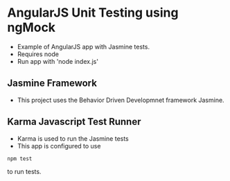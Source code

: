 AngularJS Unit Testing using ngMock
==================================

* Example of AngularJS app with Jasmine tests.
* Requires node
* Run app with 'node index.js'

Jasmine Framework
-----------------

* This project uses the Behavior Driven Developmnet framework Jasmine.


Karma Javascript Test Runner
----------------------------

* Karma is used to run the Jasmine tests
* This app is configured to use
```
npm test
```
  to run tests.

